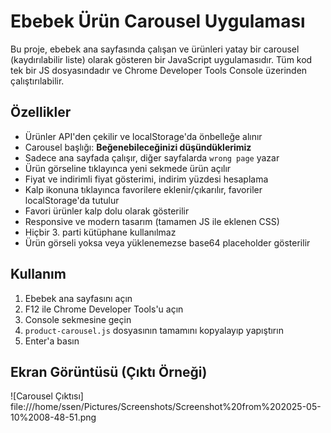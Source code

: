 # Ebebek Ürün Carousel Uygulaması

Bu proje, ebebek ana sayfasında çalışan ve ürünleri yatay bir carousel (kaydırılabilir liste) olarak gösteren bir JavaScript uygulamasıdır. Tüm kod tek bir JS dosyasındadır ve Chrome Developer Tools Console üzerinden çalıştırılabilir.

## Özellikler
- Ürünler API'den çekilir ve localStorage'da önbelleğe alınır
- Carousel başlığı: **Beğenebileceğinizi düşündüklerimiz**
- Sadece ana sayfada çalışır, diğer sayfalarda `wrong page` yazar
- Ürün görseline tıklayınca yeni sekmede ürün açılır
- Fiyat ve indirimli fiyat gösterimi, indirim yüzdesi hesaplama
- Kalp ikonuna tıklayınca favorilere eklenir/çıkarılır, favoriler localStorage'da tutulur
- Favori ürünler kalp dolu olarak gösterilir
- Responsive ve modern tasarım (tamamen JS ile eklenen CSS)
- Hiçbir 3. parti kütüphane kullanılmaz
- Ürün görseli yoksa veya yüklenemezse base64 placeholder gösterilir

## Kullanım
1. Ebebek ana sayfasını açın
2. F12 ile Chrome Developer Tools'u açın
3. Console sekmesine geçin
4. `product-carousel.js` dosyasının tamamını kopyalayıp yapıştırın
5. Enter'a basın

## Ekran Görüntüsü (Çıktı Örneği)

![Carousel Çıktısı]
file:///home/ssen/Pictures/Screenshots/Screenshot%20from%202025-05-10%2008-48-51.png
